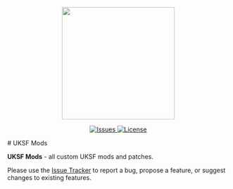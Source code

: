 <p align="center">
    <img src="https://github.com/tbeswick96/UKSF-SR5-7-11/blob/master/Assets/uksfSource.png" width="256">
</p>
<p align="center">
    <a href="https://github.com/tbeswick96/UKSF-SR5-7-11/issues">
        <img src="https://img.shields.io/github/issues/tbeswick96/UKSF-SR5-7-11.svg?style=flat-square&label=Issues" alt="Issues">
    </a>
    <a href="https://github.com/tbeswick96/UKSF-SR5-7-11/blob/master/LICENSE">
        <img src="https://img.shields.io/badge/license-GPLv3-blue.svg?style=flat-square" alt="License">
    </a>
</p>
# UKSF Mods

**UKSF Mods** - all custom UKSF mods and patches.

Please use the [Issue Tracker](https://github.com/tbeswick96UKSF-SR5-7-11/issues) to report a bug, propose a feature, or suggest changes to existing features.

